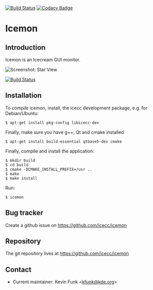 [![Build Status](https://travis-ci.org/icecc/icemon.svg?branch=v3.0.1)](https://travis-ci.org/icecc/icemon)
[![Codacy Badge](https://api.codacy.com/project/badge/Grade/b8bc2d59bad544258a47209cc9bfb8e7)](https://www.codacy.com/app/icecc/icemon?utm_source=github.com&amp;utm_medium=referral&amp;utm_content=icecc/icemon&amp;utm_campaign=Badge_Grade)

Icemon
======

Introduction
------------

Icemon is an Icecream GUI monitor.

![Screenshot: Star View](https://github.com/icecc/icemon/wiki/screenshots/icemon-starview.png)

[![Build Status](https://travis-ci.org/icecc/icemon.svg?branch=master)](https://travis-ci.org/icecc/icemon)

Installation
------------

To compile icemon, install, the icecc development package, e.g. for Debian/Ubuntu:

    $ apt-get install pkg-config libicecc-dev

Finally, make sure you have g++, Qt and cmake installed

    $ apt-get install build-essential qtbase5-dev cmake

Finally, compile and install the application:

    $ mkdir build
    $ cd build
    $ cmake -DCMAKE_INSTALL_PREFIX=/usr ..
    $ make
    $ make install

Run:

    $ icemon

Bug tracker
-----------

Create a github issue on https://github.com/icecc/icemon

Repository
----------

The git repository lives at https://github.com/icecc/icemon

Contact
-------

- Current maintainer: Kevin Funk \<kfunk@kde.org\>
